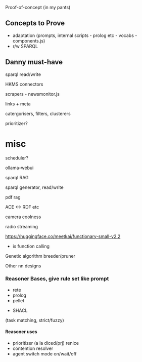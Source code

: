 Proof-of-concept (in my pants)

## Concepts to Prove

- adaptation (prompts, internal scripts - prolog etc - vocabs - components.js)
- r/w SPARQL

## Danny must-have

sparql read/write

HKMS connectors

scrapers - newsmonitor.js

links + meta

catergorisers, filters, clusterers

prioritizer?

# misc

scheduler?

ollama-webui

sparql RAG

sparql generator, read/write

pdf rag

ACE <-> RDF etc

camera coolness

radio streaming

https://huggingface.co/meetkai/functionary-small-v2.2

- is function calling

Genetic algorithm breeder/pruner

Other nn designs 

### Reasoner Bases, give rule set like prompt

- rete
- prolog
- pellet

* SHACL

(task matching, strict/fuzzy)

#### Reasoner uses

- prioritizer (a la diced/prj) renice
- contention resolver
- agent switch mode on/wait/off

